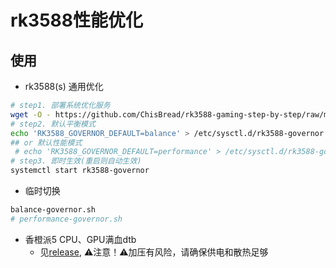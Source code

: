# rk3588性能优化
## 使用
- rk3588(s) 通用优化
```bash
# step1. 部署系统优化服务
wget -O - https://github.com/ChisBread/rk3588-gaming-step-by-step/raw/main/rk3588-enhance/deploy.sh | sudo bash
# step2. 默认平衡模式
echo 'RK3588_GOVERNOR_DEFAULT=balance' > /etc/sysctl.d/rk3588-governor
## or 默认性能模式
 # echo 'RK3588_GOVERNOR_DEFAULT=performance' > /etc/sysctl.d/rk3588-governor
# step3. 即时生效(重启则自动生效)
systemctl start rk3588-governor
```
- 临时切换
```bash
balance-governor.sh
# performance-governor.sh
```
- 香橙派5 CPU、GPU满血dtb
  - 见[release](https://github.com/ChisBread/linux-orangepi/releases), ⚠️注意！⚠️加压有风险，请确保供电和散热足够